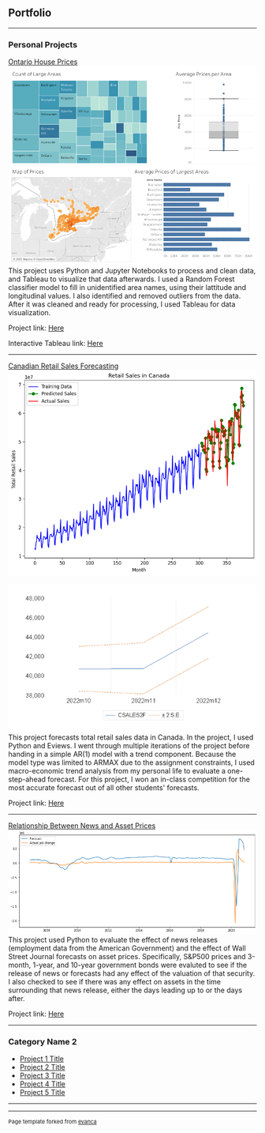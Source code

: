## Portfolio

---

### Personal Projects

[Ontario House Prices](https://github.com/patrick-seib/ontario-house-prices)
<img src="images/Overview.png?raw=true"/>
This project uses Python and Jupyter Notebooks to process and clean data, and Tableau to visualize that data afterwards. I used a Random Forest classifier model to fill in unidentified area names, using their lattitude and longitudinal values. I also identified and removed outliers from the data. After it was cleaned and ready for processing, I used Tableau for data visualization. 

Project link: [Here](https://github.com/patrick-seib/ontario-house-prices)

Interactive Tableau link: [Here](https://prod-ca-a.online.tableau.com/t/patrickseib/views/OntarioHousePricesportfolioproject_16833333685710/Overview)

---
[Canadian Retail Sales Forecasting](https://github.com/patrick-seib/retail-sales-forecasting-project)
<img src="images/forecasting_project_pymodel.png?raw=true"/>

<img src="images/forecastingproject.png?raw=true"/>
This project forecasts total retail sales data in Canada. In the project, I used Python and Eviews. I went through multiple iterations of the project before handing in a simple AR(1) model with a trend component. Because the model type was limited to ARMAX due to the assignment constraints, I used macro-economic trend analysis from my personal life to evaluate a one-step-ahead forecast. For this project, I won an in-class competition for the most accurate forecast out of all other students' forecasts.

Project link: [Here](https://github.com/patrick-seib/retail-sales-forecasting-project)

---
[Relationship Between News and Asset Prices](https://github.com/patrick-seib/econ-416/blob/master/Relationship_Between_News_and_Asset_Prices.ipynb)
<img src="images/forecastvsjobchange.png?raw=true"/>
This project used Python to evaluate the effect of news releases (employment data from the American Government) and the effect of Wall Street Journal forecasts on asset prices. Specifically, S&P500 prices and 3-month, 1-year, and 10-year government bonds were evaluted to see if the release of news or forecasts had any effect of the valuation of that security. I also checked to see if there was any effect on assets in the time surrounding that news release, either the days leading up to or the days after.


Project link: [Here](https://github.com/patrick-seib/econ-416/blob/master/Relationship_Between_News_and_Asset_Prices.ipynb)

---

### Category Name 2

- [Project 1 Title](http://example.com/)
- [Project 2 Title](http://example.com/)
- [Project 3 Title](http://example.com/)
- [Project 4 Title](http://example.com/)
- [Project 5 Title](http://example.com/)

---




---
<p style="font-size:11px">Page template forked from <a href="https://github.com/evanca/quick-portfolio">evanca</a></p>
<!-- Remove above link if you don't want to attibute -->
